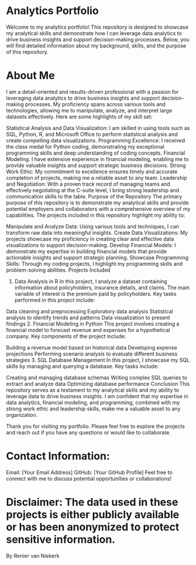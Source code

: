 
# Analytics Portfolio
Welcome to my analytics portfolio! This repository is designed to showcase my analytical skills and demonstrate how I can leverage data analytics to drive business insights and support decision-making processes. Below, you will find detailed information about my background, skills, and the purpose of this repository.

# About Me
I am a detail-oriented and results-driven professional with a passion for leveraging data analytics to drive business insights and support decision-making processes. My proficiency spans across various tools and technologies, allowing me to manipulate, analyze, and interpret large datasets effectively. Here are some highlights of my skill set:

Statistical Analysis and Data Visualization: I am skilled in using tools such as SQL, Python, R, and Microsoft Office to perform statistical analysis and create compelling data visualizations.
Programming Excellence: I received the class medal for Python coding, demonstrating my exceptional programming skills and deep understanding of coding concepts.
Financial Modeling: I have extensive experience in financial modeling, enabling me to provide valuable insights and support strategic business decisions.
Strong Work Ethic: My commitment to excellence ensures timely and accurate completion of projects, making me a reliable asset to any team.
Leadership and Negotiation: With a proven track record of managing teams and effectively negotiating at the C-suite level, I bring strong leadership and communication skills to the table.
Purpose of the Repository
The primary purpose of this repository is to demonstrate my analytical skills and provide potential employers and collaborators with a comprehensive overview of my capabilities. The projects included in this repository highlight my ability to:

Manipulate and Analyze Data: Using various tools and techniques, I can transform raw data into meaningful insights.
Create Data Visualizations: My projects showcase my proficiency in creating clear and effective data visualizations to support decision-making.
Develop Financial Models: I demonstrate my expertise in building financial models that provide actionable insights and support strategic planning.
Showcase Programming Skills: Through my coding projects, I highlight my programming skills and problem-solving abilities.
Projects Included
1. Data Analysis in R
In this project, I analyze a dataset containing information about policyholders, insurance details, and claims. The main variable of interest is the premium paid by policyholders. Key tasks performed in this project include:

Data cleaning and preprocessing
Exploratory data analysis
Statistical analysis to identify trends and patterns
Data visualization to present findings
2. Financial Modeling in Python
This project involves creating a financial model to forecast revenue and expenses for a hypothetical company. Key components of the project include:

Building a revenue model based on historical data
Developing expense projections
Performing scenario analysis to evaluate different business strategies
3. SQL Database Management
In this project, I showcase my SQL skills by managing and querying a database. Key tasks include:

Creating and managing database schemas
Writing complex SQL queries to extract and analyze data
Optimizing database performance
Conclusion
This repository serves as a testament to my analytical skills and my ability to leverage data to drive business insights. I am confident that my expertise in data analytics, financial modeling, and programming, combined with my strong work ethic and leadership skills, make me a valuable asset to any organization.

Thank you for visiting my portfolio. Please feel free to explore the projects and reach out if you have any questions or would like to collaborate.

# Contact Information:

Email: [Your Email Address]
GitHub: [Your GitHub Profile]
Feel free to connect with me to discuss potential opportunities or collaborations!

# Disclaimer: The data used in these projects is either publicly available or has been anonymized to protect sensitive information.

By Renier van Niekerk
